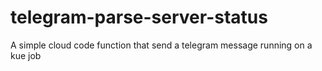 # telegram-parse-server-status
A simple cloud code function that send a telegram message running on a kue job
